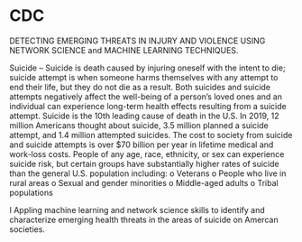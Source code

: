 # CDC
DETECTING EMERGING THREATS IN INJURY AND VIOLENCE USING NETWORK SCIENCE and MACHINE LEARNING  TECHNIQUES.

Suicide – Suicide is death caused by injuring oneself with the intent to die; suicide attempt is when
someone harms themselves with any attempt to end their life, but they do not die as a result. Both
suicides and suicide attempts negatively affect the well-being of a person’s loved ones and an
individual can experience long-term health effects resulting from a suicide attempt. Suicide is the
10th leading cause of death in the U.S. In 2019, 12 million Americans thought about suicide, 3.5
million planned a suicide attempt, and 1.4 million attempted suicides. The cost to society from
suicide and suicide attempts is over $70 billion per year in lifetime medical and work-loss costs.
People of any age, race, ethnicity, or sex can experience suicide risk, but certain groups have
substantially higher rates of suicide than the general U.S. population including:
o Veterans
o People who live in rural areas
o Sexual and gender minorities
o Middle-aged adults
o Tribal populations

 I Appling  machine learning and network science skills to identify and characterize emerging health threats in the areas of suicide on Amercan societies.
